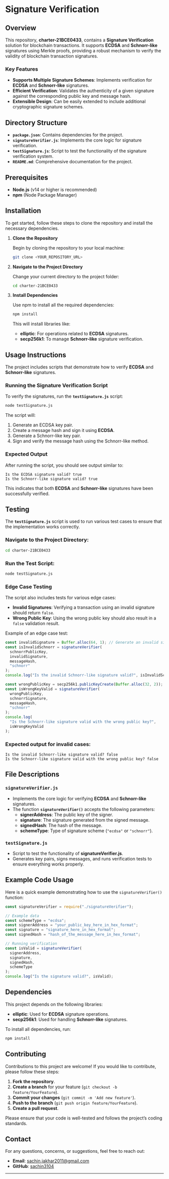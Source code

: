 # Signature Verification

## Overview

This repository, **charter-21BCE0433**, contains a **Signature Verification** solution for blockchain transactions. It supports **ECDSA** and **Schnorr-like** signatures using Merkle proofs, providing a robust mechanism to verify the validity of blockchain transaction signatures.

### Key Features

- **Supports Multiple Signature Schemes**: Implements verification for **ECDSA** and **Schnorr-like** signatures.
- **Efficient Verification**: Validates the authenticity of a given signature against the corresponding public key and message hash.
- **Extensible Design**: Can be easily extended to include additional cryptographic signature schemes.

## Directory Structure

- **`package.json`**: Contains dependencies for the project.
- **`signatureVerifier.js`**: Implements the core logic for signature verification.
- **`testSignature.js`**: Script to test the functionality of the signature verification system.
- **`README.md`**: Comprehensive documentation for the project.

## Prerequisites

- **Node.js** (v14 or higher is recommended)
- **npm** (Node Package Manager)

## Installation

To get started, follow these steps to clone the repository and install the necessary dependencies.

1. **Clone the Repository**

   Begin by cloning the repository to your local machine:

   ```bash
   git clone <YOUR_REPOSITORY_URL>
   ```

2. **Navigate to the Project Directory**

   Change your current directory to the project folder:

   ```bash
   cd charter-21BCE0433
   ```

3. **Install Dependencies**

   Use npm to install all the required dependencies:

   ```bash
   npm install
   ```

   This will install libraries like:

   - **elliptic**: For operations related to **ECDSA** signatures.
   - **secp256k1**: To manage **Schnorr-like** signature verification.

## Usage Instructions

The project includes scripts that demonstrate how to verify **ECDSA** and **Schnorr-like** signatures.

### Running the Signature Verification Script

To verify the signatures, run the **`testSignature.js`** script:

```bash
node testSignature.js
```

The script will:

1. Generate an ECDSA key pair.
2. Create a message hash and sign it using **ECDSA**.
3. Generate a Schnorr-like key pair.
4. Sign and verify the message hash using the Schnorr-like method.

### Expected Output

After running the script, you should see output similar to:

```
Is the ECDSA signature valid? true
Is the Schnorr-like signature valid? true
```

This indicates that both **ECDSA** and **Schnorr-like** signatures have been successfully verified.

## Testing

The **`testSignature.js`** script is used to run various test cases to ensure that the implementation works correctly.

### Navigate to the Project Directory:

```bash
cd charter-21BCE0433
```

### Run the Test Script:

```bash
node testSignature.js
```

### Edge Case Testing

The script also includes tests for various edge cases:

- **Invalid Signatures**: Verifying a transaction using an invalid signature should return `false`.
- **Wrong Public Key**: Using the wrong public key should also result in a `false` validation result.

Example of an edge case test:

```javascript
const invalidSignature = Buffer.alloc(64, 1); // Generate an invalid signature
const isInvalidSchnorr = signatureVerifier(
  schnorrPublicKey,
  invalidSignature,
  messageHash,
  "schnorr"
);
console.log("Is the invalid Schnorr-like signature valid?", isInvalidSchnorr);

const wrongPublicKey = secp256k1.publicKeyCreate(Buffer.alloc(32, 2)); // Generate a different public key
const isWrongKeyValid = signatureVerifier(
  wrongPublicKey,
  schnorrSignature,
  messageHash,
  "schnorr"
);
console.log(
  "Is the Schnorr-like signature valid with the wrong public key?",
  isWrongKeyValid
);
```

### Expected output for invalid cases:

```
Is the invalid Schnorr-like signature valid? false
Is the Schnorr-like signature valid with the wrong public key? false
```

## File Descriptions

### `signatureVerifier.js`

- Implements the core logic for verifying **ECDSA** and **Schnorr-like** signatures.
- The function **`signatureVerifier()`** accepts the following parameters:
  - **signerAddress**: The public key of the signer.
  - **signature**: The signature generated from the signed message.
  - **signedHash**: The hash of the message.
  - **schemeType**: Type of signature scheme (`"ecdsa"` or `"schnorr"`).

### `testSignature.js`

- Script to test the functionality of **signatureVerifier.js**.
- Generates key pairs, signs messages, and runs verification tests to ensure everything works properly.

## Example Code Usage

Here is a quick example demonstrating how to use the `signatureVerifier()` function:

```javascript
const signatureVerifier = require("./signatureVerifier");

// Example data
const schemeType = "ecdsa";
const signerAddress = "your_public_key_here_in_hex_format";
const signature = "signature_here_in_hex_format";
const signedHash = "hash_of_the_message_here_in_hex_format";

// Running verification
const isValid = signatureVerifier(
  signerAddress,
  signature,
  signedHash,
  schemeType
);
console.log("Is the signature valid?", isValid);
```

## Dependencies

This project depends on the following libraries:

- **elliptic**: Used for **ECDSA** signature operations.
- **secp256k1**: Used for handling **Schnorr-like** signatures.

To install all dependencies, run:

```bash
npm install
```

## Contributing

Contributions to this project are welcome! If you would like to contribute, please follow these steps:

1. **Fork the repository**.
2. **Create a branch** for your feature (`git checkout -b feature/YourFeature`).
3. **Commit your changes** (`git commit -m 'Add new feature'`).
4. **Push to the branch** (`git push origin feature/YourFeature`).
5. **Create a pull request**.

Please ensure that your code is well-tested and follows the project’s coding standards.

## Contact

For any questions, concerns, or suggestions, feel free to reach out:

- **Email**: sachin.jakhar2011@gmail.com
- **GitHub**: [sachin3104](https://github.com/sachin3104)

---
